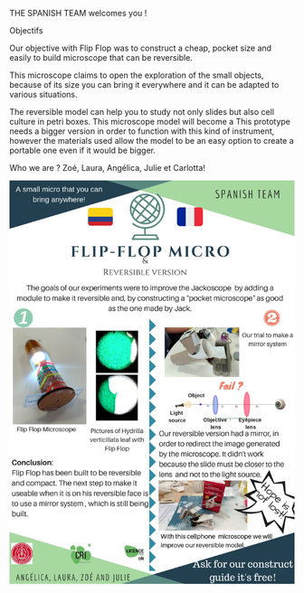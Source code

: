 THE SPANISH TEAM welcomes you !

Objectifs

Our objective with Flip Flop was to construct a cheap, pocket size and easily to build microscope that can be reversible. 

This microscope claims to open the exploration of the small objects, because of its size you can bring it everywhere and it can be adapted to various situations. 

The reversible model can help you to study not only slides but also cell culture in petri boxes. This microscope model will become a This prototype needs a bigger version in order to function with this kind of instrument, however the materials used allow the model to be an easy option to create a portable one even if it would be bigger.





Who we are ? 
Zoé, Laura, Angélica, Julie et Carlotta!


![alt_text](https://raw.githubusercontent.com/MakerLabCRI/FrugalMicroscope/master/StudentStories/FlipFlop%20Microscope/SPANISH%20TEAM.jpg)
